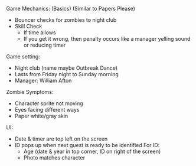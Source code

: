 Game Mechanics: (Basics)
(Similar to Papers Please)
- Bouncer checks for zombies to night club
- Skill Check
  - If time allows
  - If you get it wrong, then penalty occurs like a manager yelling sound or reducing timer

Game setting:
- Night club (name maybe Outbreak Dance)
- Lasts from Friday night to Sunday morning
- Manager: William Afton

Zombie Symptoms:
- Character sprite not moving
- Eyes facing different ways
- Paper white/gray skin

UI:
- Date & timer are top left on the screen
- ID pops up when next guest is ready to be identified
  For ID:
  - Age (date & year in top corner, ID on right of the screen)
  - Photo matches character

